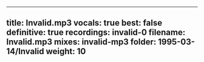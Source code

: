 
---
title: Invalid.mp3
vocals: true
best: false
definitive: true
recordings: invalid-0
filename: Invalid.mp3
mixes: invalid-mp3
folder: 1995-03-14/Invalid
weight: 10
---
